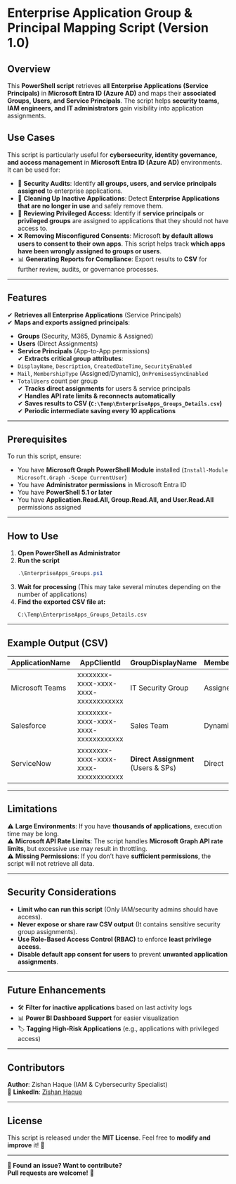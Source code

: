 # **Enterprise Application Group & Principal Mapping Script (Version 1.0)**  

## **Overview**
This **PowerShell script** retrieves **all Enterprise Applications (Service Principals)** in **Microsoft Entra ID (Azure AD)** and maps their **associated Groups, Users, and Service Principals**. The script helps **security teams, IAM engineers, and IT administrators** gain visibility into application assignments.

## **Use Cases**
This script is particularly useful for **cybersecurity, identity governance, and access management** in **Microsoft Entra ID (Azure AD)** environments.  
It can be used for:
- 🔎 **Security Audits**: Identify **all groups, users, and service principals assigned** to enterprise applications.
- 🛑 **Cleaning Up Inactive Applications**: Detect **Enterprise Applications that are no longer in use** and safely remove them.
- 🚀 **Reviewing Privileged Access**: Identify if **service principals** or **privileged groups** are assigned to applications that they should not have access to.
- ❌ **Removing Misconfigured Consents**: Microsoft **by default allows users to consent to their own apps**. This script helps track **which apps have been wrongly assigned to groups or users**.
- 📊 **Generating Reports for Compliance**: Export results to **CSV** for further review, audits, or governance processes.

---

## **Features**
✔ **Retrieves all Enterprise Applications** (Service Principals)  
✔ **Maps and exports assigned principals**:  
  - **Groups** (Security, M365, Dynamic & Assigned)  
  - **Users** (Direct Assignments)  
  - **Service Principals** (App-to-App permissions)  
✔ **Extracts critical group attributes**:
  - `DisplayName`, `Description`, `CreatedDateTime`, `SecurityEnabled`
  - `Mail`, `MembershipType` (Assigned/Dynamic), `OnPremisesSyncEnabled`
  - `TotalUsers` count per group  
✔ **Tracks direct assignments** for users & service principals  
✔ **Handles API rate limits & reconnects automatically**  
✔ **Saves results to CSV (`C:\Temp\EnterpriseApps_Groups_Details.csv`)**  
✔ **Periodic intermediate saving every 10 applications**  

---

## **Prerequisites**
To run this script, ensure:
- You have **Microsoft Graph PowerShell Module** installed (`Install-Module Microsoft.Graph -Scope CurrentUser`)
- You have **Administrator permissions** in Microsoft Entra ID  
- You have **PowerShell 5.1 or later**  
- You have **Application.Read.All, Group.Read.All, and User.Read.All** permissions assigned  

---

## **How to Use**
1. **Open PowerShell as Administrator**  
2. **Run the script**  
   ```powershell
   .\EnterpriseApps_Groups.ps1
   ```
3. **Wait for processing** (This may take several minutes depending on the number of applications)  
4. **Find the exported CSV file at:**
   ```
   C:\Temp\EnterpriseApps_Groups_Details.csv
   ```

---

## **Example Output (CSV)**
| ApplicationName | AppClientId | GroupDisplayName | MembershipType | UserCount | ServicePrincipalCount |
|----------------|------------|------------------|----------------|-----------|-----------------------|
| Microsoft Teams | xxxxxxxx-xxxx-xxxx-xxxx-xxxxxxxxxxxx | IT Security Group | Assigned | 50 | 2 |
| Salesforce | xxxxxxxx-xxxx-xxxx-xxxx-xxxxxxxxxxxx | Sales Team | Dynamic | 150 | 0 |
| ServiceNow | xxxxxxxx-xxxx-xxxx-xxxx-xxxxxxxxxxxx | **Direct Assignment** (Users & SPs) | Direct | 0 | 3 |

---

## **Limitations**
⚠ **Large Environments**: If you have **thousands of applications**, execution time may be long.  
⚠ **Microsoft API Rate Limits**: The script handles **Microsoft Graph API rate limits**, but excessive use may result in throttling.  
⚠ **Missing Permissions**: If you don’t have **sufficient permissions**, the script will not retrieve all data.  

---

## **Security Considerations**
- **Limit who can run this script** (Only IAM/security admins should have access).  
- **Never expose or share raw CSV output** (It contains sensitive security group assignments).  
- **Use Role-Based Access Control (RBAC)** to enforce **least privilege access**.  
- **Disable default app consent for users** to prevent **unwanted application assignments**.  

---

## **Future Enhancements** 
- 🛠️ **Filter for inactive applications** based on last activity logs  
- 📊 **Power BI Dashboard Support** for easier visualization  
- 🏷️ **Tagging High-Risk Applications** (e.g., applications with privileged access)  

---

## **Contributors**
**Author**: Zishan Haque (IAM & Cybersecurity Specialist)   
🔗 **LinkedIn**: [Zishan Haque]([https://www.linkedin.com/in/zishanhaque](https://www.linkedin.com/in/zishan-ul-haque-5683a3143/))  

---

## **License**
This script is released under the **MIT License**. Feel free to **modify and improve** it! 🚀

---

**📢 Found an issue? Want to contribute?**  
**Pull requests are welcome!** 🎉  

